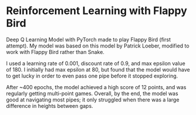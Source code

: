 # Reinforcement Learning with Flappy Bird
Deep Q Learning Model with PyTorch made to play Flappy Bird (first attempt). My model was based on this model by Patrick Loeber, modified to work with Flappy Bird rather than Snake.

I used a learning rate of 0.001, discount rate of 0.9, and max epsilon value of 180. I initially had max epsilon at 80, but found that the model would have to get lucky in order to even pass one pipe before it stopped exploring.

After ~400 epochs, the model achieved a high score of 12 points, and was regularly getting multi-point games. Overall, by the end, the model was good at navigating most pipes; it only struggled when there was a large difference in heights between gaps.

